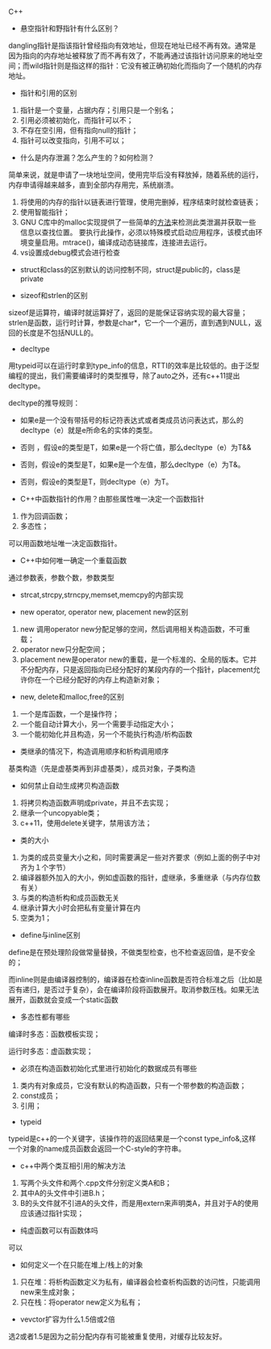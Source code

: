 C++



* 悬空指针和野指针有什么区别？

dangling指针是指该指针曾经指向有效地址，但现在地址已经不再有效。通常是因为指向的内存地址被释放了而不再有效了，不能再通过该指针访问原来的地址空间；而wild指针则是指这样的指针：它没有被正确初始化而指向了一个随机的内存地址。

* 指针和引用的区别

1. 指针是一个变量，占据内存；引用只是一个别名；
2. 引用必须被初始化，而指针可以不；
3. 不存在空引用，但有指向null的指针；
4. 指针可以改变指向，引用不可以；

* 什么是内存泄漏？怎么产生的？如何检测？

简单来说，就是申请了一块地址空间，使用完毕后没有释放掉，随着系统的运行，内存申请得越来越多，直到全部内存用完，系统崩溃。

1. 将使用的内存的指针以链表进行管理，使用完删掉，程序结束时就检查链表；
2. 使用智能指针；
3. GNU C库中的malloc实现提供了一些简单的[方法](https://stackoverflow.com/questions/18455698/lightweight-memory-leak-debugging-on-linux)来检测此类泄漏并获取一些信息以查找位置。 要执行此操作，必须以特殊模式启动应用程序，该模式由环境变量启用。mtrace()，编译成动态链接库，连接进去运行。
4. vs设置成debug模式会进行检查

* struct和class的区别默认的访问控制不同，struct是public的，class是private


* sizeof和strlen的区别

sizeof是运算符，编译时就运算好了，返回的是能保证容纳实现的最大容量；strlen是函数，运行时计算，参数是char*，它一个一个遍历，直到遇到NULL，返回的长度是不包括NULL的。

* decltype

用typeid可以在运行时拿到type_info的信息，RTTI的效率是比较低的。由于泛型编程的提出，我们需要编译时的类型推导，除了auto之外，还有c++11提出decltype。

decltype的推导规则：

* 如果e是一个没有带括号的标记符表达式或者类成员访问表达式，那么的decltype（e）就是e所命名的实体的类型。
* 否则 ，假设e的类型是T，如果e是一个将亡值，那么decltype（e）为T&&
* 否则，假设e的类型是T，如果e是一个左值，那么decltype（e）为T&。
* 否则，假设e的类型是T，则decltype（e）为T。



* C++中函数指针的作用？由那些属性唯一决定一个函数指针

1. 作为回调函数；
2. 多态性；

可以用函数地址唯一决定函数指针。



* C++中如何唯一确定一个重载函数

通过参数表，参数个数，参数类型



* strcat,strcpy,strncpy,memset,memcpy的内部实现



* new operator, operator new, placement new的区别

1. new 调用operator new分配足够的空间，然后调用相关构造函数，不可重载；
2. operator new只分配空间；
3. placement new是operator new的重载，是一个标准的、全局的版本。它并不分配内存，只是返回指向已经分配好的某段内存的一个指针，placement允许你在一个已经分配好的内存上构造新对象；



* new, delete和malloc,free的区别

1. 一个是库函数，一个是操作符；
2. 一个能自动计算大小，另一个需要手动指定大小；
3. 一个能初始化并且构造，另一个不能执行构造/析构函数



* 类继承的情况下，构造调用顺序和析构调用顺序

基类构造（先是虚基类再到非虚基类），成员对象，子类构造



* 如何禁止自动生成拷贝构造函数

1. 将拷贝构造函数声明成private，并且不去实现；
2. 继承一个uncopyable类；
3. c++11，使用delete关键字，禁用该方法；



* 类的大小

1. 为类的成员变量大小之和，同时需要满足一些对齐要求（例如上面的例子中对齐为１个字节）
2. 编译器额外加入的大小，例如虚函数的指针，虚继承，多重继承（与内存位数有关）
3. 与类的构造析构和成员函数无关
4. 继承计算大小时会把私有变量计算在内
5. 空类为1；




*  define与inline区别

define是在预处理阶段做常量替换，不做类型检查，也不检查返回值，是不安全的；

而inline则是由编译器控制的，编译器在检查inline函数是否符合标准之后（比如是否有递归，是否过于复杂），会在编译阶段将函数展开。取消参数压栈。如果无法展开，函数就会变成一个static函数



- 多态性都有哪些

编译时多态：函数模板实现；

运行时多态：虚函数实现；



- 必须在构造函数初始化式里进行初始化的数据成员有哪些

1. 类内有对象成员，它没有默认的构造函数，只有一个带参数的构造函数；
2. const成员；
3. 引用；



- typeid

typeid是c++的一个关键字，该操作符的返回结果是一个const type_info&,这样一个对象的name成员函数会返回一个C-style的字符串。



- c++中两个类互相引用的解决方法

1. 写两个头文件和两个.cpp文件分别定义类A和B；
2. 其中A的头文件中引进B.h；
3. B的头文件就不引进A的头文件，而是用extern来声明类A，并且对于A的使用应该通过指针实现；





* 纯虚函数可以有函数体吗

可以



* 如何定义一个在只能在堆上/栈上的对象

1. 只在堆：将析构函数定义为私有，编译器会检查析构函数的访问性，只能调用new来生成对象；
2. 只在栈：将operator new定义为私有；




* vevctor扩容为什么1.5倍或2倍

选2或者1.5是因为之前分配内存有可能被重复使用，对缓存比较友好。
